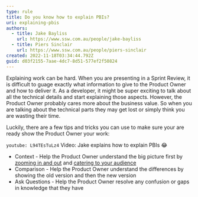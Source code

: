 ```yaml
---
type: rule
title: Do you know how to explain PBIs?
uri: explaining-pbis
authors:
  - title: Jake Bayliss
    url: https://www.ssw.com.au/people/jake-bayliss
  - title: Piers Sinclair
    url: https://www.ssw.com.au/people/piers-sinclair
created: 2022-11-18T03:34:44.792Z
guid: d03f2155-7aae-4dc7-8d51-577ef2f50824
---
```

Explaining work can be hard. When you are presenting in a Sprint Review, it is difficult to guage exactly what information to give to the Product Owner and how to deliver it. As a developer, it might be super exciting to talk about all the technical details and start explaining those aspects. However, the Product Owner probably cares more about the business value. So when you are talking about the technical parts they may get lost or simply think you are wasting their time.

Luckily, there are a few tips and tricks you can use to make sure your are ready show the Product Owner your work:
            
<!--endintro-->

`youtube: L94TEsTuLz4`
Video: Jake explains how to explain PBIs 😂

* Context - Help the Product Owner understand the big picture first by [zooming in and out](/zooming-in-and-out) and [catering to your audience](/catering-to-audience)
* Comparison - Help the Product Owner understand the differences by showing the old version and then the new version
* Ask Questions - Help the Product Owner resolve any confusion or gaps in knowledge that they have


